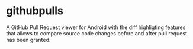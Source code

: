 # githubpulls
A GitHub Pull Request viewer for Android with the diff highligting features that allows to compare source code changes before and after pull request has been granted.
